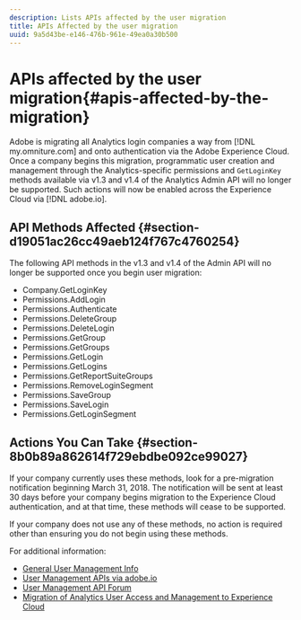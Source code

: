 ```yaml
---
description: Lists APIs affected by the user migration
title: APIs Affected by the user migration
uuid: 9a5d43be-e146-476b-961e-49ea0a30b500
---
```


# APIs affected by the user migration{#apis-affected-by-the-migration}

Adobe is migrating all Analytics login companies a way from [!DNL my.omniture.com] and onto authentication via the Adobe Experience Cloud. Once a company begins this migration, programmatic user creation and management through the Analytics-specific permissions and `GetLoginKey` methods available via v1.3 and v1.4 of the Analytics Admin API will no longer be supported. Such actions will now be enabled across the Experience Cloud via [!DNL adobe.io].

## API Methods Affected {#section-d19051ac26cc49aeb124f767c4760254}

The following API methods in the v1.3 and v1.4 of the Admin API will no longer be supported once you begin user migration:

* Company.GetLoginKey 
* Permissions.AddLogin 
* Permissions.Authenticate 
* Permissions.DeleteGroup 
* Permissions.DeleteLogin 
* Permissions.GetGroup 
* Permissions.GetGroups 
* Permissions.GetLogin 
* Permissions.GetLogins 
* Permissions.GetReportSuiteGroups 
* Permissions.RemoveLoginSegment 
* Permissions.SaveGroup 
* Permissions.SaveLogin 
* Permissions.GetLoginSegment

## Actions You Can Take {#section-8b0b89a862614f729ebdbe092ce99027}

If your company currently uses these methods, look for a pre-migration notification beginning March 31, 2018. The notification will be sent at least 30 days before your company begins migration to the Experience Cloud authentication, and at that time, these methods will cease to be supported.

If your company does not use any of these methods, no action is required other than ensuring you do not begin using these methods.

For additional information:

* [General User Management Info](https://helpx.adobe.com/enterprise/help/users.html) 
* [User Management APIs via adobe.io](https://www.adobe.io/apis/cloudplatform/usermanagement/docs/gettingstarted.html) 
* [User Management API Forum](https://forums.adobe.com/community/umapi/overview) 
* [Migration of Analytics User Access and Management to Experience Cloud](https://docs.adobe.com/content/help/en/analytics/admin/user-product-management/user-management/migrate-users/c-migration-tool.html)

